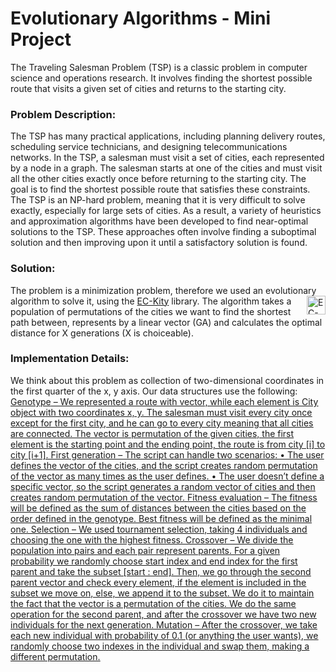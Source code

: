 
<h1>Evolutionary Algorithms - Mini Project</h1>
The Traveling Salesman Problem (TSP) is a classic problem in computer science and operations research.
It involves finding the shortest possible route that visits a given set of cities and returns to the starting city.

<h3>Problem Description:</h3>

 The TSP has many practical applications, including planning delivery routes, scheduling service technicians, and designing telecommunications networks.
In the TSP, a salesman must visit a set of cities, each represented by a node in a graph.
The salesman starts at one of the cities and must visit all the other cities exactly once before returning to the starting city.
The goal is to find the shortest possible route that satisfies these constraints.
The TSP is an NP-hard problem, meaning that it is very difficult to solve exactly, especially for large sets of cities.
As a result, a variety of heuristics and approximation algorithms have been developed to find near-optimal solutions to the TSP.
These approaches often involve finding a suboptimal solution and then improving upon it until a satisfactory solution is found.

<h3>Solution:</h3>
The problem is a minimization problem, therefore we used an evolutionary algorithm to solve it,
using the <a href="https://github.com/EC-KitY/EC-KitY">EC-Kity</a> <img src="https://avatars.githubusercontent.com/u/95233107?s=200&v=4" alt="EC-Kity" width="30" height="30" align="right"> library.
The algorithm takes a population of permutations of the cities we want to find the shortest path between, represents by a linear vector (GA) and calculates the optimal distance for X generations (X is choiceable).

<h3>Implementation Details:</h3>
We think about this problem as collection of two-dimensional coordinates in the first quarter of the x, y axis. Our data structures use the following:
<u>Genotype<u> – We represented a route with vector, while each element is City object with two coordinates x, y.  The salesman must visit every city once except for the first city, and he can go to every city meaning that all cities are connected. 
The vector is permutation of the given cities, the first element is the starting point and the ending point, the route is from city [i] to city [i+1].
First generation – The script can handle two scenarios:
•	The user defines the vector of the cities, and the script creates random permutation of the vector as many times as the user defines.
•	The user doesn’t define a specific vector, so the script generates a random vector of cities and then creates random permutation of the vector.
Fitness evaluation – The fitness will be defined as the sum of distances between the cities based on the order defined in the genotype. Best fitness will be defined as the minimal one.
Selection – We used tournament selection, taking 4 individuals and choosing the one with the highest fitness.
Crossover – We divide the population into pairs and each pair represent parents. 
For a given probability we randomly choose start index and end index for the first parent and take the subset [start : end]. 
Then, we go through the second parent vector and check every element, if the element is included in the subset we move on, else, we append it to the subset. 
We do it to maintain the fact that the vector is a permutation of the cities.
We do the same operation for the second parent, and after the crossover we have two new individuals for the next generation.
Mutation – After the crossover, we take each new individual with probability of 0.1 (or anything the user wants), we randomly choose two indexes in the individual and swap them, making a different permutation.


